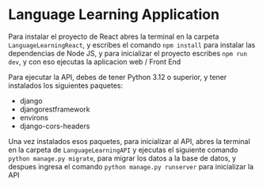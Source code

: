 # Language Learning Application

Para instalar el proyecto de React abres la terminal en la carpeta ```LanguageLearningReact```, y escribes el comando ```npm install``` para instalar las dependencias de Node JS, y para inicializar el proyecto escribes ```npm run dev```, y con eso ejecutas la aplicacion web / Front End

Para ejecutar la API, debes de tener Python 3.12 o superior, y tener instalados los siguientes paquetes: 
- django
- djangorestframework
- environs
- django-cors-headers

Una vez instalados esos paquetes, para inicializar al API, abres la terminal en la carpeta de ```LanguageLearningAPI``` y ejecutas el siguiente comando ```python manage.py migrate```, para migrar los datos a la base de datos, y despues ingresa el comando ```python manage.py runserver``` para inicializar la API

